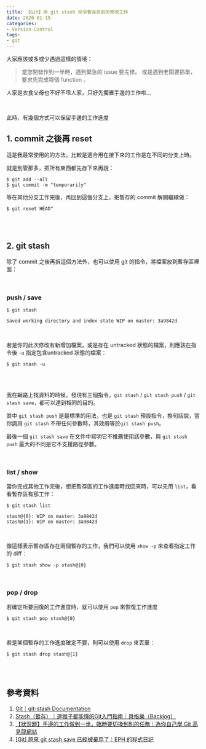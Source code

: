 ```yaml
---
title: 【Git】用 git stash 命令暫存目前的修改工作
date: 2020-01-15
categories:
- Version-Control
tags:
- git
--- 
```


大家應該或多或少遇過這樣的情境：
> 當您開發作到一半時，遇到緊急的 issue 要先修。
> 或是遇到老闆要插單，要求先完成哪個 function 。

人家是衣食父母也不好不甩人家，只好先擱置手邊的工作啦...
<!--more-->

<br>

此時，有幾個方式可以保留手邊的工作進度

## 1. commit 之後再 reset
這是我最常使用的的方法，比較是適合用在接下來的工作是在不同的分支上時。

就是別管那多，把所有東西都先存下來再說：
```shell
$ git add --all
$ git commit -m "temporarily"
```

等在其他分支工作完後，再回到這個分支上，把暫存的 commit 解開繼續做：

```shell
$ git reset HEAD^
```

<br><br>
## 2. git stash
除了 commit 之後再拆這個方法外，也可以使用 git 的指令，將檔案放到<span class='label'>暫存區</span>裡面：

<br>

### push / save

```shell
$ git stash

Saved working directory and index state WIP on master: 3a9842d
```
 
<br>

若是你的此次修改有新增加檔案，或是存在 <span class='label'>untracked</span> 狀態的檔案，則應該在指令後 `-u` 指定包含untracked 狀態的檔案：

```shell
$ git stash -u 
```

<br><br>

我在網路上找資料的時候，發現有三個指令，`git stash` / `git stash push` / `git stash save`，都可以達到相同的目的。


其中 `git stash push` 是最標準的用法，也是 `git stash` 預設指令，換句話說，當你調用 `git stash` 不帶任何參數時，其效用等於`git stash push`。

最後一個 `git stash save` 在文件中寫明它不推薦使用該參數，與 `git stash push` 最大的不同是它不支援路徑參數。

<br>

### list / show
當你完成其他工作完後，想把暫存區的工作進度時找回來時，可以先用 `list`，看看暫存區有那工作：

```shell
$ git stash list

stash@{0}: WIP on master: 3a9842d 
stash@{1}: WIP on master: 3a9842d  
```
<br> 

像這樣表示暫存區存在兩個暫存的工作，我們可以使用 `show -p` 來查看指定工作的 diff：
```shell
$ git stash show -p stash@{0}
```

<br>

### pop / drop
若確定所要回復的工作進度時，就可以使用 `pop` 來恢復工作進度
```shell
$ git stash pop stash@{0}
```
<br>

若是某個暫存的工作進度確定不要，則可以使用 `drop` 來丟棄：
```shell
$ git stash drop stash@{1}
```

 
<br><br> 

## 參考資料 
1. [Git｜git-stash Documentation](https://git-scm.com/docs/git-stash)
2. [Stash（暫存）｜連猴子都能懂的Git入門指南｜貝格樂（Backlog）](https://backlog.com/git-tutorial/tw/reference/stash.html)
3. [【狀況題】手邊的工作做到一半，臨時要切換到別的任務｜為你自己學 Git 高見龍網站](https://gitbook.tw/chapters/faq/stash.html) 
4. [[Git] 原來 git stash save 已經被棄用了｜EPH 的程式日記
 ](https://ephrain.net/git-%E5%8E%9F%E4%BE%86-git-stash-save-%E5%B7%B2%E7%B6%93%E8%A2%AB%E6%A3%84%E7%94%A8%E4%BA%86/)